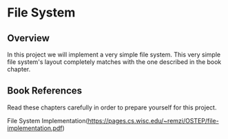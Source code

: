 # File System

## Overview

In this project we will implement a very simple file system. This very simple file system's layout completely matches with the one described in the book chapter.

## Book References

Read these chapters carefully in order to prepare yourself for this project.

File System Implementation(https://pages.cs.wisc.edu/~remzi/OSTEP/file-implementation.pdf)
